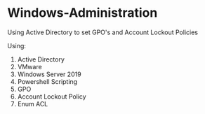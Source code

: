 # Windows-Administration
Using Active Directory to set GPO's and Account Lockout Policies

Using:
1. Active Directory
2. VMware
3. Windows Server 2019
4. Powershell Scripting
5. GPO
6. Account Lockout Policy
7. Enum ACL

